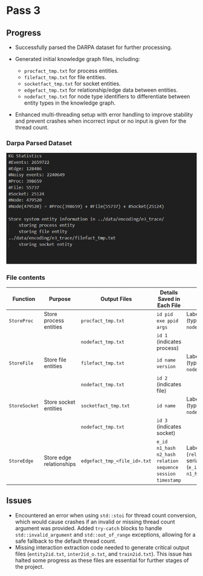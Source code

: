 # Pass 3

## Progress
- Successfully parsed the DARPA dataset for further processing.
- Generated initial knowledge graph files, including:
  - `procfact_tmp.txt` for process entities.
  - `filefact_tmp.txt` for file entities.
  - `socketfact_tmp.txt` for socket entities.
  - `edgefact_tmp.txt` for relationship/edge data between entities.
  - `nodefact_tmp.txt` for node type identifiers to differentiate between entity types in the knowledge graph.

- Enhanced multi-threading setup with error handling to improve stability and prevent crashes when incorrect input or no input is given for the thread count.

### Darpa Parsed Dataset 

 ![darpa passed](images/darpa%20parsd.png)


### File contents

| Function        | Purpose                  | Output Files                     | Details Saved in Each File                                     | Encoding                                                                                  |
|-----------------|--------------------------|----------------------------------|----------------------------------------------------------------|-------------------------------------------------------------------------------------------|
| `StoreProc`     | Store process entities   | `procfact_tmp.txt`               | `id pid exe ppid args`                                        | Label encoding (type `1` in `nodefact_tmp.txt`)                                           |
|                 |                          | `nodefact_tmp.txt`               | `id 1` (indicates process)                                    |                                                                                           |
| `StoreFile`     | Store file entities      | `filefact_tmp.txt`               | `id name version`                                             | Label encoding (type `2` in `nodefact_tmp.txt`)                                           |
|                 |                          | `nodefact_tmp.txt`               | `id 2` (indicates file)                                       |                                                                                           |
| `StoreSocket`   | Store socket entities    | `socketfact_tmp.txt`             | `id name`                                                     | Label encoding (type `3` in `nodefact_tmp.txt`)                                           |
|                 |                          | `nodefact_tmp.txt`               | `id 3` (indicates socket)                                     |                                                                                           |
| `StoreEdge`     | Store edge relationships | `edgefact_tmp_<file_id>.txt`     | `e_id n1_hash n2_hash relation sequence session timestamp` | Label encoding (`relation`), String serialization (`e_id`, `sequence`, `n1_hash`, `n2_hash`) |



## Issues
- Encountered an error when using `std::stoi` for thread count conversion, which would cause crashes if an invalid or missing thread count argument was provided. Added `try-catch` blocks to handle `std::invalid_argument` and `std::out_of_range` exceptions, allowing for a safe fallback to the default thread count.
- Missing interaction extraction code needed to generate critical output files (`entity2id.txt`, `inter2id_o.txt`, and `train2id.txt`). This issue has halted some progress as these files are essential for further stages of the project.
